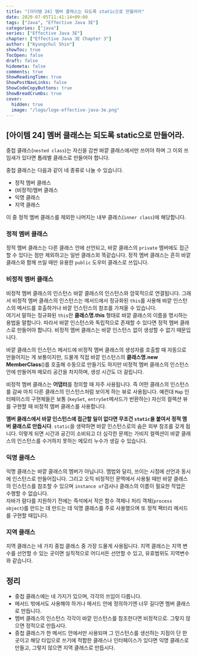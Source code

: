 ```yaml
---
title: "[아이템 24] 멤버 클래스는 되도록 static으로 만들어라"
date: 2020-07-05T11:41:14+09:00
tags: ["Java", "Effective Java 3E"]
categories: ["java"]
series: ["Effective Java 3E"]
chapter: ["Effective Java 3E Chapter 3"]
author: ["Kyungchul Shin"]
showToc: true
TocOpen: false
draft: false
hidemeta: false
comments: true
ShowReadingTime: true
ShowPostNavLinks: false
ShowCodeCopyButtons: true
ShowBreadCrumbs: true
cover:
  hidden: true
  image: "/logo/logo-effective-java-3e.png"
---
```

## [아이템 24] 멤버 클래스는 되도록 static으로 만들어라.

중첩 클래스(`nested class`)는 자신을 감싼 바깥 클래스에서만 쓰어야 하며 그 이외 쓰임새가 있다면 톱레벨 클래스로 만들어야 합니다.
   
중첩 클래스는 다음과 같이 네 종류로 나눌 수 있습니다.
- 정적 멤버 클래스
- (비정적)멤버 클래스
- 익명 클래스
- 지역 클래스

이 중 정적 멤버 클래스를 제외한 나머지는 내부 클래스(`inner class`)에 해당합니다.
### 정적 멤버 클래스
정적 멤버 클래스는 다른 클래스 안에 선언되고, 바깥 클래스의 `private` 멤버에도 접근할 수 있다는 점만 제외하고는 일반 클래스외 똑같습니다. 정적 멤버 클래스는 흔히 바깥 클래스와 함께 쓰일 때만 유용한 `public` 도우미 클래스로 쓰입니다.
### 비정적 멤버 클래스
비정적 멤버 클래스의 인스턴스 바깥 클래스의 인스턴스와 암묵적으로 연결됩니다. 그래서 비정적 멤버 클래스의 인스턴스는 메서드에서 정규화된 `this`를 사용해 바깥 인스턴스의 메서드를 호출하거나 바깥 인스턴스의 참조를 가져올 수 있습니다.   
여기서 말하는 정규화된 `this`란 **클래스명.this** 형태로 바깥 클래스의 이름을 명시하는 용법을 말합니다. 따라서 바깥 인스턴스와 독립적으로 존재할 수 있다면 정적 멤버 클래스로 만들어야 합니다. 비정적 멤버 클래스는 바깥 인스턴스 없이 생성할 수 없기 때문입니다.
   
바깥 클래스의 인스턴스 메서드에 비정적 멤버 클래스의 생성자를 호출할 때 자동으로 만들어지는 게 보통이지만, 드물게 직접 바깥 인스턴스의 **클래스명.new MemberClass**()를 호출해 수동으로 만들기도 하지만 비정적 멤버 클래스의 인스턴스 안에 만들어져 메모리 공간을 차지하며, 생성 시간도 더 걸립니다.
   
비정적 멤버 클래스는 **어댑터**를 정의할 때 자주 사용됩니다. 즉 어떤 클래스의 인스턴스를 감싸 마치 다른 클래스의 인스턴스처럼 보이게 하는 뷰로 사용됩니다. 예컨대 `Map` 인터페이스의 구현체들은 보통 (`keySet`, `entrySet`메서드가 반환하는) 자신의 컬렉션 뷰를 구현할 때 비정적 멤버 클래스를 사용합니다.
   
 **멤버 클래스에서 바깥 인스턴스에 접근할 일이 없다면 무조건 `static`을 붙여서 정적 멤버 클래스로 만듭시다**. `static`을 생략하면 바깥 인스턴스로의 숨은 외부 참조를 갖게 됩니다. 이렇게 되면 시간과 공긴이 소비되고 더 심각한 문제는 가비지 컬렉션이 바깥 클래스의 인스턴스를 수거하지 못하는 메모리 누수가 생길 수 있습니다.

 ### 익명 클래스
 익명 클래스는 바깥 클래스의 멤버가 아닙니다. 멤법와 달리, 쓰이는 시점에 선언과 동시에 인스턴스로 만들어집니다. 그리고 오직 비정적인 문맥에서 사용될 때만 바깥 클래스의 인스턴스를 참조할 수 있으며 `instance of`검사나 클래스의 이름이 필요한 작업은 수행할 수 없습니다.   
 자바가 람다를 지원하기 전에는 즉석에서 작은 함수 객체나 처리 객체(`process object`)를 만드는 데 만드는 데 익명 클래스를 주로 사용했으며 또 정적 팩터리 메서드를 구현할 때입니다.
 ### 지역 클래스
 지역 클래스는 네 가지 중첩 클래스 중 가장 드물게 사용됩니다. 지역 클래스는 지역 변수를 선언할 수 있는 곳이면 실직적으로 어디서든 선언할 수 있고, 유효범위도 지역변수와 같습니다.

 ## 정리
 - 중첩 클래스에는 네 가지가 있으며, 각각의 쓰임이 다릅니다.
 - 메서드 밖에서도 사용해야 하거나 메서드 안에 정의하기엔 너무 길다면 멤버 클래스로 만듭니다.
 - 멤버 클래스의 인스턴스 각각이 바깥 인스턴스를 참조한다면 비정적으로. 그렇지 않으면 정적으로 만듭시다.
 - 중첩 클래스가 한 메서드 안에서만 사용되며 그 인스턴스를 생선하는 지점이 단 한 곳이고 해당 타입으로 쓰기에 적합한 클래스나 인터페이스가 있다면 익명 클래스로 만들고, 그렇지 않으면 지역 클래스로 만듭시다.
